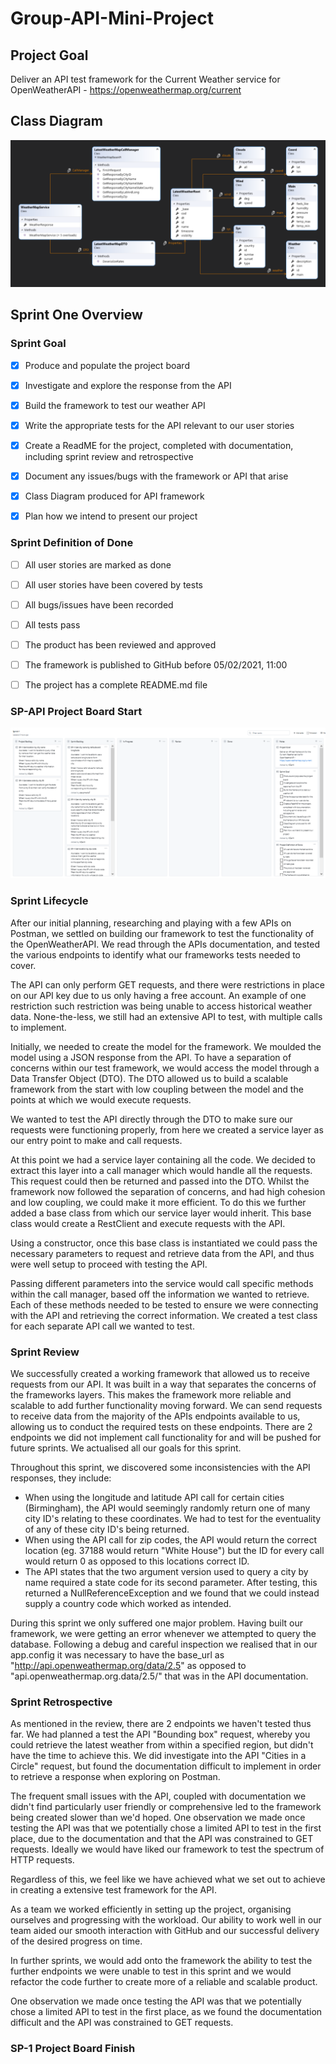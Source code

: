 # Group-API-Mini-Project



## Project Goal
Deliver an API test framework for the Current Weather service for OpenWeatherAPI - https://openweathermap.org/current

## Class Diagram



![](https://github.com/XZairX/Group-API-Mini-Project/blob/main/Images/ClassDiagram.png)



## Sprint One Overview



### Sprint Goal

- [x] Produce and populate the project board

- [x] Investigate and explore the response from the API

- [x] Build the framework to test our weather API

- [x] Write the appropriate tests for the API relevant to our user stories

- [x] Create a ReadME for the project, completed with documentation, including sprint review and retrospective

- [x] Document any issues/bugs with the framework or API that arise

- [x] Class Diagram produced for API framework

- [x] Plan how we intend to present our project 

  

### Sprint Definition of Done

- [ ] All user stories are marked as done
- [ ] All user stories have been covered by tests
- [ ] All bugs/issues have been recorded
- [ ] All tests pass
- [ ] The product has been reviewed and approved
- [ ] The framework is published to GitHub before 05/02/2021, 11:00
- [ ] The project has a complete README.md file



### SP-API Project Board Start

![](https://github.com/XZairX/Group-API-Mini-Project/blob/main/Images/sprint-start-1.png)

### Sprint Lifecycle

After our initial planning, researching and playing with a few APIs on Postman, we settled on building our framework to test the functionality of the OpenWeatherAPI.  We read through the APIs documentation, and tested the various endpoints to identify what our frameworks tests needed to cover.

The API can only perform GET requests, and there were restrictions in place on our API key due to us only having a free account.  An example of one restriction such restriction was being unable to access historical weather data. None-the-less, we still had an extensive API to test, with multiple calls to implement.

Initially, we needed to create the model for the framework.  We moulded the model using a JSON response from the API.  To have a separation of concerns within our test framework, we would access the model through a Data Transfer Object (DTO).  The DTO allowed us to build a scalable framework from the start with low coupling between the model and the points at which we would execute requests.

We wanted to test the API directly through the DTO to make sure our requests were functioning properly, from here we created a service layer as our entry point to make and call requests.

At this point we had a service layer containing all the code. We decided to extract this layer into a call manager which would handle all the requests.  This request could then be returned and passed into the DTO.  Whilst the framework now followed the separation of concerns, and had high cohesion and low coupling, we could make it more efficient.  To do this we further added a base class from which our service layer would inherit.  This base class would  create a RestClient and execute requests with the API.

Using a constructor, once this base class is instantiated we could pass the necessary parameters to request and retrieve data from the API, and thus were well setup to proceed with testing the API.

Passing different parameters into the service would call specific methods within the call manager, based off the information we wanted to retrieve.  Each of these methods needed to be tested to ensure we were connecting with the API and retrieving the correct information. We created a test class for each separate API call we wanted to test.

### Sprint Review

We successfully created a working framework that allowed us to receive requests from our API.  It was built in a way that separates the concerns of the frameworks layers.  This makes the framework more reliable and scalable to add further functionality moving forward.  We can send requests to receive data from the majority of the APIs endpoints available to us, allowing us to conduct the required tests on these endpoints.  There are 2 endpoints we did not implement call functionality for and will be pushed for future sprints.   We actualised all our goals for this sprint.

Throughout this sprint, we discovered some inconsistencies with the API responses, they include:

- When using the longitude and latitude API call for certain cities (Birmingham), the API would seemingly randomly return one of many city ID's relating to these coordinates.  We had to test for the eventuality of any of these city ID's being returned.
- When using the API call for zip codes, the API would return the correct location (eg. 37188 would return "White House") but the ID for every call would return 0 as opposed to this locations correct ID.
- The API states that the two argument version used to query a city by name required a state code for its second parameter. After testing, this returned a NullReferenceException and we found that we could instead supply a country code which worked as intended.

During this sprint we only suffered one major problem.  Having built our framework, we were getting an error whenever we attempted to query the database.  Following a debug and careful inspection we realised that in our app.config it was necessary to have the base_url as "http://api.openweathermap.org/data/2.5" as opposed to "api.openweathermap.org.data/2.5/" that was in the API documentation.

### Sprint Retrospective

As mentioned in the review, there are 2 endpoints we haven't tested thus far.  We had planned a test the API "Bounding box" request, whereby you could retrieve the latest weather from within a specified region, but didn't have the time to achieve this.  We did investigate into the API "Cities in a Circle" request, but found the documentation difficult to implement in order to retrieve a response when exploring on Postman.

The frequent small issues with the API, coupled with documentation we didn't find particularly user friendly or comprehensive led to the framework being created slower than we'd hoped.  One observation we made once testing the API was that we potentially chose a limited API to test in the first place, due to the documentation and that the API was constrained to GET requests.  Ideally we would have liked our framework to test the spectrum of HTTP requests.

Regardless of this, we feel like we have achieved what we set out to achieve in creating a extensive test framework for the API.

As a team we worked efficiently in setting up the project, organising ourselves and progressing with the workload.  Our ability to work well in our team aided our smooth interaction with GitHub and our successful delivery of the desired progress on time.

In further sprints, we would add onto the framework the ability to test the further endpoints we were unable to test in this sprint and we would refactor the code further to create more of a reliable and scalable product.

One observation we made once testing the API was that we potentially chose a limited API to test in the first place, as we found the documentation difficult and the API was constrained to GET requests.

### SP-1 Project Board Finish



### 

